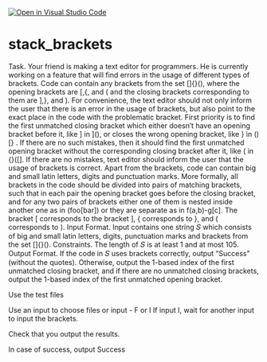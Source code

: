 [![Open in Visual Studio Code](https://classroom.github.com/assets/open-in-vscode-c66648af7eb3fe8bc4f294546bfd86ef473780cde1dea487d3c4ff354943c9ae.svg)](https://classroom.github.com/online_ide?assignment_repo_id=10190772&assignment_repo_type=AssignmentRepo)
# stack_brackets
Task. Your friend is making a text editor for programmers. He is currently working on a feature that will
find errors in the usage of different types of brackets. Code can contain any brackets from the set
[]{}(), where the opening brackets are [,{, and ( and the closing brackets corresponding to them
are ],}, and ).
For convenience, the text editor should not only inform the user that there is an error in the usage
of brackets, but also point to the exact place in the code with the problematic bracket. First priority
is to find the first unmatched closing bracket which either doesn’t have an opening bracket before it,
like ] in ](), or closes the wrong opening bracket, like } in ()[} . If there are no such mistakes, then
it should find the first unmatched opening bracket without the corresponding closing bracket after it,
like ( in {}([]. If there are no mistakes, text editor should inform the user that the usage of brackets
is correct.
Apart from the brackets, code can contain big and small latin letters, digits and punctuation marks.
More formally, all brackets in the code should be divided into pairs of matching brackets, such that in
each pair the opening bracket goes before the closing bracket, and for any two pairs of brackets either
one of them is nested inside another one as in (foo[bar]) or they are separate as in f(a,b)-g[c].
The bracket [ corresponds to the bracket ], { corresponds to }, and ( corresponds to ).
Input Format. Input contains one string 𝑆 which consists of big and small latin letters, digits, punctuation
marks and brackets from the set []{}().
Constraints. The length of 𝑆 is at least 1 and at most 105.
Output Format. If the code in 𝑆 uses brackets correctly, output “Success" (without the quotes). Otherwise,
output the 1-based index of the first unmatched closing bracket, and if there are no unmatched closing
brackets, output the 1-based index of the first unmatched opening bracket.




Use the test files

Use an input to choose files or input - F or I
If input I, wait for another input to input the brackets.

Check that you output the results.

In case of success, output Success
